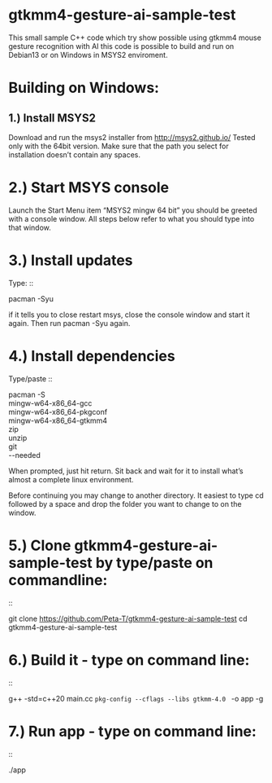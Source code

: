 # gtkmm4-gesture-ai-sample-test
This small sample C++ code which try show possible using gtkmm4  mouse gesture recognition with AI this code is possible to build and run on Debian13 or on Windows in MSYS2 enviroment.

Building on Windows:
====================

1.) Install MSYS2
-----------------
Download and run the msys2 installer from http://msys2.github.io/ Tested only with the 64bit version. Make sure that the path you select for installation doesn’t contain any spaces.

# 2.) Start MSYS console
Launch the Start Menu item “MSYS2 mingw 64 bit” you should be greeted with a console window. All steps below refer to what you should type into that window.

# 3.) Install updates
Type:
::

pacman -Syu

if it tells you to close restart msys, close the console window and start it again. Then run pacman -Syu again.

# 4.) Install dependencies
Type/paste
::

pacman -S \
mingw-w64-x86_64-gcc \
mingw-w64-x86_64-pkgconf \
mingw-w64-x86_64-gtkmm4 \
zip \
unzip \
git \
--needed

When prompted, just hit return. Sit back and wait for it to install what’s almost a complete linux environment.

Before continuing you may change to another directory. It easiest to type cd followed by a space and drop the folder you want to change to on the window.

# 5.) Clone gtkmm4-gesture-ai-sample-test by type/paste on commandline:
::

git clone https://github.com/Peta-T/gtkmm4-gesture-ai-sample-test
cd gtkmm4-gesture-ai-sample-test

# 6.) Build it - type on command line:
::

  g++ -std=c++20 main.cc ``pkg-config --cflags --libs gtkmm-4.0 `` -o app -g

# 7.) Run app - type on command line:
::

./app


